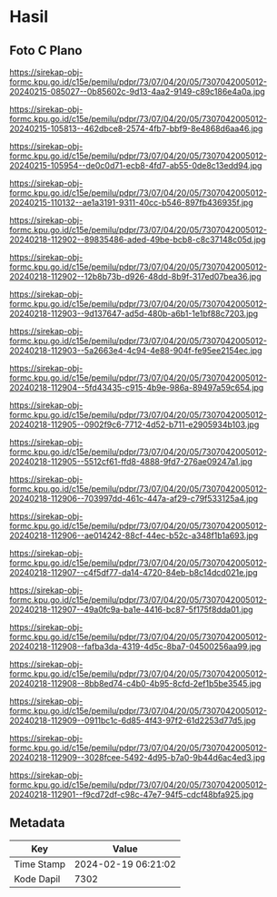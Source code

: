 # Hasil

## Foto C Plano

https://sirekap-obj-formc.kpu.go.id/c15e/pemilu/pdpr/73/07/04/20/05/7307042005012-20240215-085027--0b85602c-9d13-4aa2-9149-c89c186e4a0a.jpg

https://sirekap-obj-formc.kpu.go.id/c15e/pemilu/pdpr/73/07/04/20/05/7307042005012-20240215-105813--462dbce8-2574-4fb7-bbf9-8e4868d6aa46.jpg

https://sirekap-obj-formc.kpu.go.id/c15e/pemilu/pdpr/73/07/04/20/05/7307042005012-20240215-105954--de0c0d71-ecb8-4fd7-ab55-0de8c13edd94.jpg

https://sirekap-obj-formc.kpu.go.id/c15e/pemilu/pdpr/73/07/04/20/05/7307042005012-20240215-110132--ae1a3191-9311-40cc-b546-897fb436935f.jpg

https://sirekap-obj-formc.kpu.go.id/c15e/pemilu/pdpr/73/07/04/20/05/7307042005012-20240218-112902--89835486-aded-49be-bcb8-c8c37148c05d.jpg

https://sirekap-obj-formc.kpu.go.id/c15e/pemilu/pdpr/73/07/04/20/05/7307042005012-20240218-112902--12b8b73b-d926-48dd-8b9f-317ed07bea36.jpg

https://sirekap-obj-formc.kpu.go.id/c15e/pemilu/pdpr/73/07/04/20/05/7307042005012-20240218-112903--9d137647-ad5d-480b-a6b1-1e1bf88c7203.jpg

https://sirekap-obj-formc.kpu.go.id/c15e/pemilu/pdpr/73/07/04/20/05/7307042005012-20240218-112903--5a2663e4-4c94-4e88-904f-fe95ee2154ec.jpg

https://sirekap-obj-formc.kpu.go.id/c15e/pemilu/pdpr/73/07/04/20/05/7307042005012-20240218-112904--5fd43435-c915-4b9e-986a-89497a59c654.jpg

https://sirekap-obj-formc.kpu.go.id/c15e/pemilu/pdpr/73/07/04/20/05/7307042005012-20240218-112905--0902f9c6-7712-4d52-b711-e2905934b103.jpg

https://sirekap-obj-formc.kpu.go.id/c15e/pemilu/pdpr/73/07/04/20/05/7307042005012-20240218-112905--5512cf61-ffd8-4888-9fd7-276ae09247a1.jpg

https://sirekap-obj-formc.kpu.go.id/c15e/pemilu/pdpr/73/07/04/20/05/7307042005012-20240218-112906--703997dd-461c-447a-af29-c79f533125a4.jpg

https://sirekap-obj-formc.kpu.go.id/c15e/pemilu/pdpr/73/07/04/20/05/7307042005012-20240218-112906--ae014242-88cf-44ec-b52c-a348f1b1a693.jpg

https://sirekap-obj-formc.kpu.go.id/c15e/pemilu/pdpr/73/07/04/20/05/7307042005012-20240218-112907--c4f5df77-da14-4720-84eb-b8c14dcd021e.jpg

https://sirekap-obj-formc.kpu.go.id/c15e/pemilu/pdpr/73/07/04/20/05/7307042005012-20240218-112907--49a0fc9a-ba1e-4416-bc87-5f175f8dda01.jpg

https://sirekap-obj-formc.kpu.go.id/c15e/pemilu/pdpr/73/07/04/20/05/7307042005012-20240218-112908--fafba3da-4319-4d5c-8ba7-04500256aa99.jpg

https://sirekap-obj-formc.kpu.go.id/c15e/pemilu/pdpr/73/07/04/20/05/7307042005012-20240218-112908--8bb8ed74-c4b0-4b95-8cfd-2ef1b5be3545.jpg

https://sirekap-obj-formc.kpu.go.id/c15e/pemilu/pdpr/73/07/04/20/05/7307042005012-20240218-112909--0911bc1c-6d85-4f43-97f2-61d2253d77d5.jpg

https://sirekap-obj-formc.kpu.go.id/c15e/pemilu/pdpr/73/07/04/20/05/7307042005012-20240218-112909--3028fcee-5492-4d95-b7a0-9b44d6ac4ed3.jpg

https://sirekap-obj-formc.kpu.go.id/c15e/pemilu/pdpr/73/07/04/20/05/7307042005012-20240218-112901--f9cd72df-c98c-47e7-94f5-cdcf48bfa925.jpg


## Metadata

| Key        | Value               |
| ---------- | ------------------- |
| Time Stamp | 2024-02-19 06:21:02 |
| Kode Dapil | 7302                |



